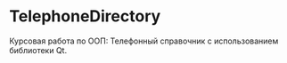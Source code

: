 # TelephoneDirectory

Курсовая работа по ООП: Телефонный справочник с использованием библиотеки Qt.
